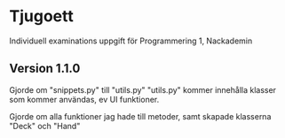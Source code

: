 # Tjugoett
Individuell examinations uppgift för Programmering 1, Nackademin

## Version 1.1.0
Gjorde om "snippets.py" till "utils.py"
"utils.py" kommer innehålla klasser som kommer användas, ev UI funktioner.

Gjorde om alla funktioner jag hade till metoder, samt skapade klasserna "Deck" och "Hand"